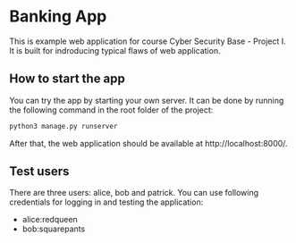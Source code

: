 # Banking App
This is example web application for course Cyber Security Base - Project I. It is built for indroducing typical flaws of web application. 

## How to start the app

You can try the app by starting your own server. It can be done by running the following command in the root folder of the project:

```bash
python3 manage.py runserver
```
After that, the web application should be available at http://localhost:8000/.

## Test users
There are three users: alice, bob and patrick. You can use following credentials for logging in and testing the application:

- alice:redqueen
- bob:squarepants
